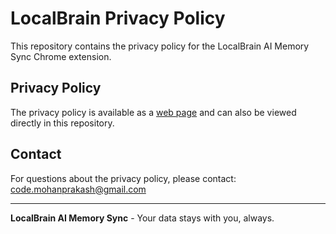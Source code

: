 # LocalBrain Privacy Policy

This repository contains the privacy policy for the LocalBrain AI Memory Sync Chrome extension.

## Privacy Policy

The privacy policy is available as a [web page](https://code-mohanprakash.github.io/localbrain-privacy/) and can also be viewed directly in this repository.

## Contact

For questions about the privacy policy, please contact: code.mohanprakash@gmail.com

---

**LocalBrain AI Memory Sync** - Your data stays with you, always. 